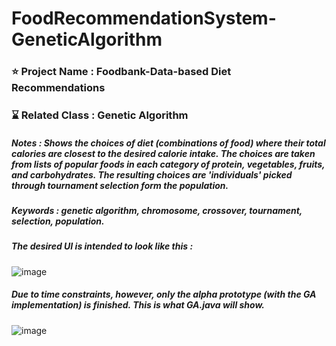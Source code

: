 # FoodRecommendationSystem-GeneticAlgorithm

### ⭐ Project Name : Foodbank-Data-based Diet Recommendations 
### ⌛ Related Class : Genetic Algorithm
##### Notes : Shows the choices of diet (combinations of food) where their total calories are closest to the desired calorie intake. The choices are taken from lists of popular foods in each category of protein, vegetables, fruits, and carbohydrates. The resulting choices are 'individuals' picked through tournament selection form the population.
##### Keywords : genetic algorithm, chromosome, crossover, tournament, selection, population.

##### The desired UI is intended to look like this :

![image](https://github.com/fatdumplingg/FoodRecommendationSystem-GeneticAlgorithm/assets/115481549/2c7b06b0-d8d6-4d1d-813a-f1d328a07b73)

##### Due to time constraints, however, only the alpha prototype (with the GA implementation) is finished. This is what GA.java will show.

![image](https://github.com/fatdumplingg/FoodRecommendationSystem-GeneticAlgorithm/assets/115481549/a2dec3e3-1a39-4d9a-8cdc-0b2a88ec66a7)


